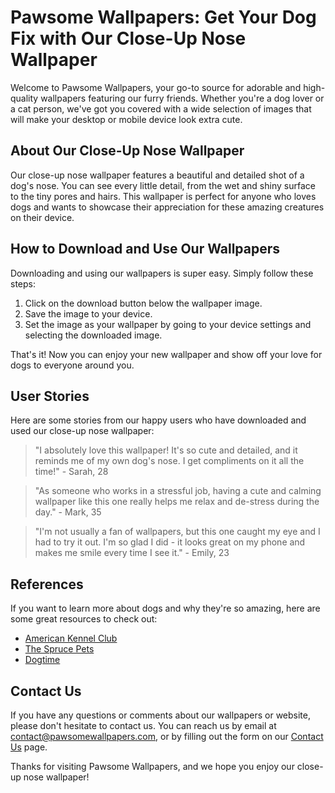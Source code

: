 <!--
Write me content for website with wallpaper which alt text is:

"A close-up of a dog’s nose"

The name/title of the page should not be 1:1 copy of the alt text but rather a real content of the website which is using this wallpaper.

- Use markdown format
- Start with the heading
- The content should look like a real website
- Include real sections like references, contact, user stories, etc. use things relevant to the page purpose.
- Feel free to use structure like headings, bullets, numbering, blockquotes, paragraphs, horizontal lines, etc.
- You can use formatting like bold or _italic_
- You can include UTF-8 emojis
- Links should be only #hash anchors (and you can refer to the document itself)
- Do not include images
-->

<!--font:Open Sans-->

# Pawsome Wallpapers: Get Your Dog Fix with Our Close-Up Nose Wallpaper

Welcome to Pawsome Wallpapers, your go-to source for adorable and high-quality wallpapers featuring our furry friends. Whether you're a dog lover or a cat person, we've got you covered with a wide selection of images that will make your desktop or mobile device look extra cute.

## About Our Close-Up Nose Wallpaper

Our close-up nose wallpaper features a beautiful and detailed shot of a dog's nose. You can see every little detail, from the wet and shiny surface to the tiny pores and hairs. This wallpaper is perfect for anyone who loves dogs and wants to showcase their appreciation for these amazing creatures on their device.

## How to Download and Use Our Wallpapers

Downloading and using our wallpapers is super easy. Simply follow these steps:

1. Click on the download button below the wallpaper image.
2. Save the image to your device.
3. Set the image as your wallpaper by going to your device settings and selecting the downloaded image.

That's it! Now you can enjoy your new wallpaper and show off your love for dogs to everyone around you.

## User Stories

Here are some stories from our happy users who have downloaded and used our close-up nose wallpaper:

> "I absolutely love this wallpaper! It's so cute and detailed, and it reminds me of my own dog's nose. I get compliments on it all the time!" - Sarah, 28

> "As someone who works in a stressful job, having a cute and calming wallpaper like this one really helps me relax and de-stress during the day." - Mark, 35

> "I'm not usually a fan of wallpapers, but this one caught my eye and I had to try it out. I'm so glad I did - it looks great on my phone and makes me smile every time I see it." - Emily, 23

## References

If you want to learn more about dogs and why they're so amazing, here are some great resources to check out:

-   [American Kennel Club](#)
-   [The Spruce Pets](#)
-   [Dogtime](#)

## Contact Us

If you have any questions or comments about our wallpapers or website, please don't hesitate to contact us. You can reach us by email at [contact@pawsomewallpapers.com](mailto:contact@pawsomewallpapers.com), or by filling out the form on our [Contact Us](#) page.

Thanks for visiting Pawsome Wallpapers, and we hope you enjoy our close-up nose wallpaper!
